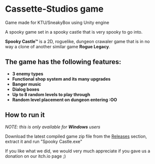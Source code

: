 # Cassette-Studios game
Game made for KTU/SneakyBox using Unity engine

A spooky game set in a spooky castle that is very spooky to go into.

__Spooky Castle™__ is a 2D, roguelike, dungeon crawaler game that is in no way a clone of another similar game __Rogue Legacy__.

## The game has the following features:
* __3 enemy types__
* __Functional shop system and its many upgrades__
* __Banger music__
* __Dialog boxes__
* __Up to 8 random levels to play through__
* __Random level placement on dungeon entering :OO__

## How to run it
*NOTE: this is only available for **Windows** users*

Download the latest compiled game zip file from the [Releases](https://github.com/RainbowDog98/Cassette-Studios/releases) section, extract it and run "Spooky Castle.exe"

If you like what we did, we would very much appreciate if you gave us a donation on our itch.io page ;)
